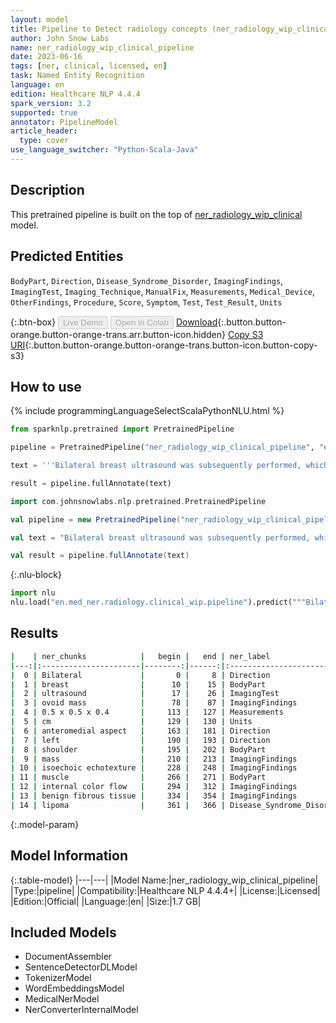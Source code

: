 ```yaml
---
layout: model
title: Pipeline to Detect radiology concepts (ner_radiology_wip_clinical)
author: John Snow Labs
name: ner_radiology_wip_clinical_pipeline
date: 2023-06-16
tags: [ner, clinical, licensed, en]
task: Named Entity Recognition
language: en
edition: Healthcare NLP 4.4.4
spark_version: 3.2
supported: true
annotator: PipelineModel
article_header:
  type: cover
use_language_switcher: "Python-Scala-Java"
---
```


## Description

This pretrained pipeline is built on the top of [ner_radiology_wip_clinical](https://nlp.johnsnowlabs.com/2021/04/01/ner_radiology_wip_clinical_en.html) model.

## Predicted Entities

`BodyPart`, `Direction`, `Disease_Syndrome_Disorder`, `ImagingFindings`, `ImagingTest`, `Imaging_Technique`, `ManualFix`, `Measurements`, `Medical_Device`, `OtherFindings`, `Procedure`, `Score`, `Symptom`, `Test`, `Test_Result`, `Units`



{:.btn-box}
<button class="button button-orange" disabled>Live Demo</button>
<button class="button button-orange" disabled>Open in Colab</button>
[Download](https://s3.amazonaws.com/auxdata.johnsnowlabs.com/clinical/models/ner_radiology_wip_clinical_pipeline_en_4.4.4_3.2_1686952620568.zip){:.button.button-orange.button-orange-trans.arr.button-icon.hidden}
[Copy S3 URI](s3://auxdata.johnsnowlabs.com/clinical/models/ner_radiology_wip_clinical_pipeline_en_4.4.4_3.2_1686952620568.zip){:.button.button-orange.button-orange-trans.button-icon.button-copy-s3}

## How to use

<div class="tabs-box" markdown="1">
{% include programmingLanguageSelectScalaPythonNLU.html %}

```python
from sparknlp.pretrained import PretrainedPipeline

pipeline = PretrainedPipeline("ner_radiology_wip_clinical_pipeline", "en", "clinical/models")

text = '''Bilateral breast ultrasound was subsequently performed, which demonstrated an ovoid mass measuring approximately 0.5 x 0.5 x 0.4 cm in diameter located within the anteromedial aspect of the left shoulder. This mass demonstrates isoechoic echotexture to the adjacent muscle, with no evidence of internal color flow. This may represent benign fibrous tissue or a lipoma.'''

result = pipeline.fullAnnotate(text)
```
```scala
import com.johnsnowlabs.nlp.pretrained.PretrainedPipeline

val pipeline = new PretrainedPipeline("ner_radiology_wip_clinical_pipeline", "en", "clinical/models")

val text = "Bilateral breast ultrasound was subsequently performed, which demonstrated an ovoid mass measuring approximately 0.5 x 0.5 x 0.4 cm in diameter located within the anteromedial aspect of the left shoulder. This mass demonstrates isoechoic echotexture to the adjacent muscle, with no evidence of internal color flow. This may represent benign fibrous tissue or a lipoma."

val result = pipeline.fullAnnotate(text)
```


{:.nlu-block}
```python
import nlu
nlu.load("en.med_ner.radiology.clinical_wip.pipeline").predict("""Bilateral breast ultrasound was subsequently performed, which demonstrated an ovoid mass measuring approximately 0.5 x 0.5 x 0.4 cm in diameter located within the anteromedial aspect of the left shoulder. This mass demonstrates isoechoic echotexture to the adjacent muscle, with no evidence of internal color flow. This may represent benign fibrous tissue or a lipoma.""")
```

</div>

## Results

```bash
|    | ner_chunks            |   begin |   end | ner_label                 |   confidence |
|---:|:----------------------|--------:|------:|:--------------------------|-------------:|
|  0 | Bilateral             |       0 |     8 | Direction                 |     0.9828   |
|  1 | breast                |      10 |    15 | BodyPart                  |     0.8169   |
|  2 | ultrasound            |      17 |    26 | ImagingTest               |     0.6216   |
|  3 | ovoid mass            |      78 |    87 | ImagingFindings           |     0.6917   |
|  4 | 0.5 x 0.5 x 0.4       |     113 |   127 | Measurements              |     0.91524  |
|  5 | cm                    |     129 |   130 | Units                     |     0.9987   |
|  6 | anteromedial aspect   |     163 |   181 | Direction                 |     0.8241   |
|  7 | left                  |     190 |   193 | Direction                 |     0.4667   |
|  8 | shoulder              |     195 |   202 | BodyPart                  |     0.6349   |
|  9 | mass                  |     210 |   213 | ImagingFindings           |     0.9611   |
| 10 | isoechoic echotexture |     228 |   248 | ImagingFindings           |     0.6851   |
| 11 | muscle                |     266 |   271 | BodyPart                  |     0.7805   |
| 12 | internal color flow   |     294 |   312 | ImagingFindings           |     0.5153   |
| 13 | benign fibrous tissue |     334 |   354 | ImagingFindings           |     0.394867 |
| 14 | lipoma                |     361 |   366 | Disease_Syndrome_Disorder |     0.9142   |
```

{:.model-param}
## Model Information

{:.table-model}
|---|---|
|Model Name:|ner_radiology_wip_clinical_pipeline|
|Type:|pipeline|
|Compatibility:|Healthcare NLP 4.4.4+|
|License:|Licensed|
|Edition:|Official|
|Language:|en|
|Size:|1.7 GB|

## Included Models

- DocumentAssembler
- SentenceDetectorDLModel
- TokenizerModel
- WordEmbeddingsModel
- MedicalNerModel
- NerConverterInternalModel